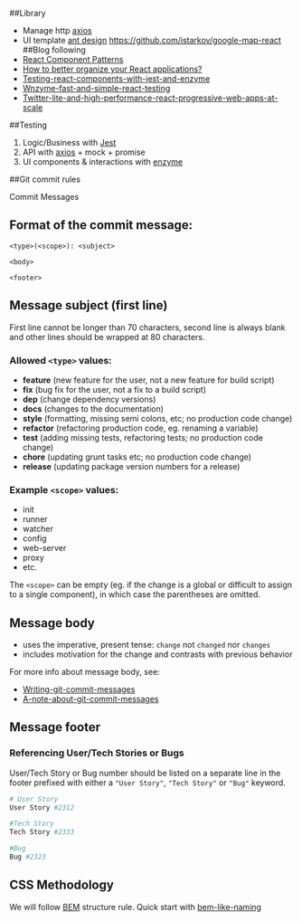 ##Library 
* Manage http [axios](https://github.com/axios/axios)
* UI template [ant design](https://ant.design)
https://github.com/istarkov/google-map-react
##Blog following
* [React Component Patterns](https://medium.com/gitconnected/react-component-patterns-ab1f09be2c82)
* [How to better organize your React applications?](https://medium.com/@alexmngn/how-to-better-organize-your-react-applications-2fd3ea1920f1)
* [Testing-react-components-with-jest-and-enzyme](https://hackernoon.com/testing-react-components-with-jest-and-enzyme-41d592c174f)
* [Wnzyme-fast-and-simple-react-testing](https://www.theodo.fr/blog/2017/04/enzyme-fast-and-simple-react-testing/)
* [Twitter-lite-and-high-performance-react-progressive-web-apps-at-scale]( https://medium.com/@paularmstrong/twitter-lite-and-high-performance-react-progressive-web-apps-at-scale-d28a00e780a3)

##Testing 
1. Logic/Business with [Jest](https://facebook.github.io/jest/)
2. API with [axios](https://github.com/axios/axios) + mock + promise
3. UI components & interactions with [enzyme](http://airbnb.io/enzyme/)


##Git commit rules 

 Commit Messages

## Format of the commit message:
```
<type>(<scope>): <subject>

<body>

<footer>
```


## Message subject (first line)
First line cannot be longer than 70 characters, second line is always
blank and other lines should be wrapped at 80 characters.

### Allowed `<type>` values:

* **feature** (new feature for the user, not a new feature for build script)
* **fix** (bug fix for the user, not a fix to a build script)
* **dep** (change dependency versions)
* **docs** (changes to the documentation)
* **style** (formatting, missing semi colons, etc; no production code change)
* **refactor** (refactoring production code, eg. renaming a variable)
* **test** (adding missing tests, refactoring tests; no production code change)
* **chore** (updating grunt tasks etc; no production code change)
* **release** (updating package version numbers for a release)

### Example `<scope>` values:

* init
* runner
* watcher
* config
* web-server
* proxy
* etc.

The `<scope>` can be empty (eg. if the change is a global or difficult
to assign to a single component), in which case the parentheses are
omitted.


## Message body
* uses the imperative, present tense: `change` not `changed` nor `changes`
* includes motivation for the change and contrasts with previous behavior

For more info about message body, see:

* [Writing-git-commit-messages](http://365git.tumblr.com/post/3308646748/writing-git-commit-messages)
* [A-note-about-git-commit-messages](http://tbaggery.com/2008/04/19/a-note-about-git-commit-messages.html)


## Message footer

### Referencing User/Tech Stories or Bugs
User/Tech Story or Bug number should be listed on a separate line in the footer prefixed with either a `"User Story"`, `"Tech Story"` or `"Bug"` keyword. 

```bash
# User Story
User Story #2312

#Tech Story
Tech Story #2333

#Bug
Bug #2323
```
## CSS Methodology
We will follow [BEM](http://getbem.com) structure rule.
Quick start with [bem-like-naming](https://cssguidelin.es/#bem-like-naming)